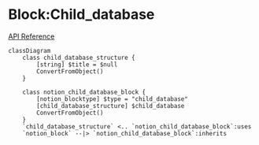 # Block:Child_database

[API Reference](https://developers.notion.com/reference/block#child-database)

```mermaid
classDiagram
    class child_database_structure {
        [string] $title = $null
        ConvertFromObject()
    }

    class notion_child_database_block {
        [notion_blocktype] $type = "child_database"
        [child_database_structure] $child_database
        ConvertFromObject()
    }
    `child_database_structure` <.. `notion_child_database_block`:uses
    `notion_block` --|> `notion_child_database_block`:inherits
```
